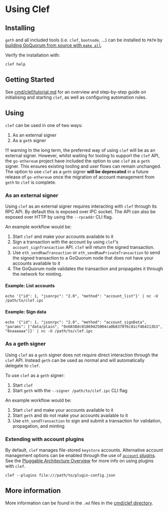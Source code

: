 # Using Clef 

## Installing

`geth` and all included tools (i.e. `clef`, `bootnode`, ...) can be installed to `PATH` by 
[building GoQuorum from source with `make all`](../../../Getting%20Started/Installing#quorum).

Verify the installation with:
```shell
clef help
```

## Getting Started

See [cmd/clef/tutorial.md](https://github.com/jpmorganchase/quorum/blob/master/cmd/clef/tutorial.md)
for an overview and step-by-step guide on initialising and starting `clef`, as well as configuring automation rules.

## Using

`clef` can be used in one of two ways:

1. As an external signer
1. As a `geth` signer

!!! warning
    In the long term, the preferred way of using `clef` will be as an external signer.  However, whilst 
    waiting for tooling to support the `clef` API, the `go-ethereum` project have included the option
    to use `clef` as a `geth` signer.  This ensures existing tooling and user flows can remain unchanged.
    The option to use `clef` as a `geth` signer **will be deprecated** in a future release of `go-ethereum`
    once the migration of account management from `geth` to `clef` is complete.

### As an external signer

Using `clef` as an external signer requires interacting with `clef` through its RPC API.  By default
this is exposed over IPC socket.  The API can also be exposed over HTTP by using the `--rpcaddr` CLI flag.

An example workflow would be:

1. Start `clef` and make your accounts available to it
1. Sign a transaction with the account by using `clef`'s `account_signTransaction` API.  `clef` will return the signed transaction.
1. Use `eth_sendRawTransaction` or `eth_sendRawPrivateTransaction` to send the signed transaction to a GoQuorum node that does not have your accounts available to it
1. The GoQuorum node validates the transaction and propagates it through the network for minting.  

#### Example: List accounts

```shell
echo '{"id": 1, "jsonrpc": "2.0", "method": "account_list"}' | nc -U /path/to/clef.ipc
```

#### Example: Sign data

```shell
echo '{"id": 1, "jsonrpc": "2.0", "method": "account_signData", "params": ["data/plain", "0x6038dc01869425004ca0b8370f6c81cf464213b3", "0xaaaaaa"]}' | nc -U /path/to/clef.ipc
``` 

### As a geth signer

Using `clef` as a `geth` signer does not require direct interaction through the `clef` API.  Instead
`geth` can be used as normal and will automatically delegate to `clef`.

To use `clef` as a `geth` signer:

1. Start `clef`
1. Start `geth` with the `--signer /path/to/clef.ipc` CLI flag 

An example workflow would be:

1. Start `clef` and make your accounts available to it
1. Start `geth` and do not make your accounts available to it
1. Use `eth_sendTransaction` to sign and submit a transaction for validation, propagation, and minting 

### Extending with account plugins

By default, `clef` manages file-stored `keystore` accounts.  Alternative account management options
can be enabled through the use of [`account` plugins](../account-Plugins/Overview).  See the 
[Pluggable Architecture Overview](../../../PluggableArchitecture/Overview) for more info on using plugins with `clef`.

```shell
clef --plugins file:///path/to/plugin-config.json
```

## More information

More information can be found in the `.md` files in the [cmd/clef directory](https://github.com/jpmorganchase/quorum/tree/master/cmd/clef).
